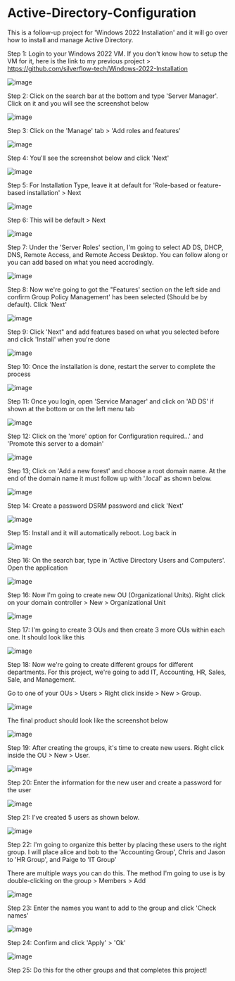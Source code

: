 # Active-Directory-Configuration

This is a follow-up project for 'Windows 2022 Installation' and it will go over how to install and manage Active Directory. 

Step 1: Login to your Windows 2022 VM. If you don't know how to setup the VM for it, here is the link to my previous project > https://github.com/silverflow-tech/Windows-2022-Installation

![image](https://github.com/user-attachments/assets/67fbf06f-9ed0-4f3d-8e01-58cb4a63c58b)

Step 2: Click on the search bar at the bottom and type 'Server Manager'. Click on it and you will see the screenshot below

![image](https://github.com/user-attachments/assets/ed2d75eb-1406-4f3f-904f-5fff92211f33)

Step 3: Click on the 'Manage' tab > 'Add roles and features'

![image](https://github.com/user-attachments/assets/1d89c8ff-5b31-4962-9226-460f56a9c00e)

Step 4: You'll see the screenshot below and click 'Next'

![image](https://github.com/user-attachments/assets/84c988e9-7cef-4c97-a266-5d92ac4818af)

Step 5: For Installation Type, leave it at default for 'Role-based or feature-based installation' > Next

![image](https://github.com/user-attachments/assets/b124fd28-cd99-4e47-89a0-b24304a486eb)

Step 6: This will be default > Next

![image](https://github.com/user-attachments/assets/621f208d-ded4-49ee-a1e2-fb5b19d7fd94)

Step 7: Under the 'Server Roles' section, I'm going to select AD DS, DHCP, DNS, Remote Access, and Remote Access Desktop. You can follow along or you can add based on what you need accrodingly. 

![image](https://github.com/user-attachments/assets/b3583cdd-db96-4b30-9568-f1543ab981bd)

Step 8: Now we're going to got the "Features' section on the left side and confirm Group Policy Management' has been selected (Should be by default). Click 'Next' 

![image](https://github.com/user-attachments/assets/f2b198b0-2f6d-4964-bfa5-477a89b6e63c)

Step 9: Click 'Next" and add features based on what you selected before and click 'Install' when you're done

![image](https://github.com/user-attachments/assets/b304e351-09cd-462d-bea9-d168d3cfefe0)

Step 10: Once the installation is done, restart the server to complete the process

![image](https://github.com/user-attachments/assets/bb02cac9-26d6-4f80-8284-12b30e01e20b)

Step 11: Once you login, open 'Service Manager' and click on 'AD DS' if shown at the bottom or on the left menu tab

![image](https://github.com/user-attachments/assets/4aaf10c3-dca7-4ad2-a2ba-52fc762449ea)

Step 12: Click on the 'more' option for Configuration required...' and 'Promote this server to a domain' 

![image](https://github.com/user-attachments/assets/e14384e8-3661-445b-8407-93a3fc2f1a3c)

Step 13; Click on 'Add a new forest' and choose a root domain name. At the end of the domain name it must follow up with '.local' as shown below. 

![image](https://github.com/user-attachments/assets/fdf435d3-9e2d-40cf-8fda-ac4703eb20c1)

Step 14: Create a password DSRM password and click 'Next' 

![image](https://github.com/user-attachments/assets/3e9e35bf-67e2-4023-aded-d4bf363d0250)

Step 15: Install and it will automatically reboot. Log back in

![image](https://github.com/user-attachments/assets/b4eef6c8-3844-4704-8d2f-0d71895dea03)

Step 16: On the search bar, type in 'Active Directory Users and Computers'. Open the application

![image](https://github.com/user-attachments/assets/e05096a4-6b90-4df3-8928-8c0b0c8d77d7)

Step 16: Now I'm going to create new OU (Organizational Units). Right click on your domain controller > New > Organizational Unit

![image](https://github.com/user-attachments/assets/e994a536-7a29-45cc-837d-f0f096b95fa2)

Step 17: I'm going to create 3 OUs and then create 3 more OUs within each one. It should look like this

![image](https://github.com/user-attachments/assets/9e27c3ac-f657-414c-9e89-0ce7d2fbba20)

Step 18: Now we're going to create different groups for different departments. For this project, we're going to add IT, Accounting, HR, Sales, Sale, and Management. 

Go to one of your OUs > Users > Right click inside > New > Group. 

![image](https://github.com/user-attachments/assets/263f4b50-ab16-4284-b9eb-8ebc06f69746)

The final product should look like the screenshot below

![image](https://github.com/user-attachments/assets/0ef46a24-3f85-455e-a8be-b21cec8ee314)

Step 19: After creating the groups, it's time to create new users. Right click inside the OU > New > User.

![image](https://github.com/user-attachments/assets/fa28b29f-f67c-4e67-b70e-f7a0f9eb861d)

Step 20: Enter the information for the new user and create a password for the user

![image](https://github.com/user-attachments/assets/6ca18515-1ff0-4855-b9d5-2c832d2e2a6e)

Step 21: I've created 5 users as shown below. 

![image](https://github.com/user-attachments/assets/b3e5255c-cd25-408a-ad64-2ebec602357d)

Step 22: I'm going to organize this better by placing these users to the right group. I will place alice and bob to the 'Accounting Group', Chris and Jason to 'HR Group', and Paige to 'IT Group'

There are multiple ways you can do this. The method I'm going to use is by double-clicking on the group > Members > Add

![image](https://github.com/user-attachments/assets/54ede1dd-be89-44f7-860b-51c738cb5187)

Step 23: Enter the names you want to add to the group and click 'Check names'

![image](https://github.com/user-attachments/assets/70bbbca8-5c9c-40f1-b061-ec80d5e0b8e5)

Step 24: Confirm and click 'Apply' > 'Ok'

![image](https://github.com/user-attachments/assets/03b9d09b-c0c0-4f0a-8317-079830d01804)

Step 25: Do this for the other groups and that completes this project!






